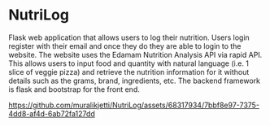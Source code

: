 # NutriLog
Flask web application that allows users to log their nutrition. Users login register with their email and once they do they are able to login to the website. The website uses the Edamam Nutrition Analysis API via rapid API. This allows users to input food and quantity with natural language (i.e. 1 slice of veggie pizza) and retrieve the nutrition information for it without details such as the grams, brand, ingredients, etc. The backend framework is flask and bootstrap for the front end.

https://github.com/muralikjetti/NutriLog/assets/68317934/7bbf8e97-7375-4dd8-af4d-6ab72fa127dd
